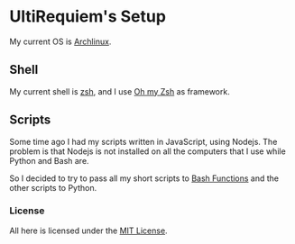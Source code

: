 # UltiRequiem's Setup

My current OS is [Archlinux](https://github.com/UltiRequiem/Archlinux).

## Shell

My current shell is [zsh](https://zsh.org), and I use
[Oh my Zsh](https://ohmyz.sh) as framework.

## Scripts

Some time ago I had my scripts written in JavaScript, using Nodejs. The problem
is that Nodejs is not installed on all the computers that I use while Python and
Bash are.

So I decided to try to pass all my short scripts to [Bash Functions](./.functions) and the other scripts to Python.

### License

All here is licensed under the [MIT License](./LICENSE.md).
